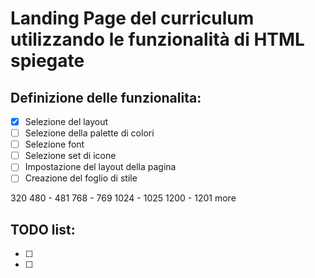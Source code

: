 # Landing Page del curriculum utilizzando le funzionalità di HTML spiegate

## Definizione delle funzionalita:

- [X] Selezione del layout
- [ ] Selezione della palette di colori
- [ ] Selezione font
- [ ] Selezione set di icone
- [ ] Impostazione del layout della pagina
- [ ] Creazione del foglio di stile

320 480 - 481 768 - 769 1024 - 1025 1200 - 1201 more

## TODO list:

- [ ] 
- [ ] 